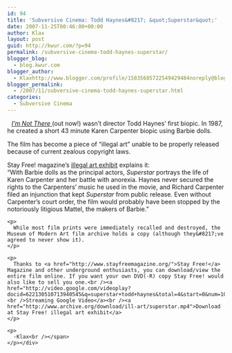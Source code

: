 ```yaml
---
id: 94
title: 'Subversive Cinema: Todd Haynes&#8217; &quot;Superstar&quot;'
date: 2007-11-25T00:46:00+00:00
author: Klax
layout: post
guid: http://kwur.com/?p=94
permalink: /subversive-cinema-todd-haynes-superstar/
blogger_blog:
  - blog.kwur.com
blogger_author:
  - Klaxhttp://www.blogger.com/profile/15835685722549429484noreply@blogger.com
blogger_permalink:
  - /2007/11/subversive-cinema-todd-haynes-superstar.html
categories:
  - Subversive Cinema
---
```

<div class="pf-content">
  <p>
    <a onblur="try {parent.deselectBloggerImageGracefully();} catch(e) {}" href="http://www.kwur.com/blog/uploaded_images/119048896_9af632d66b_o-733470.jpg"><img style="margin: 0pt 10px 10px 0pt; float: left; cursor: pointer;" src="http://www.kwur.com/blog/uploaded_images/119048896_9af632d66b_o-733468.jpg" alt="" border="0" /></a><a href="http://en.wikipedia.org/wiki/I%27m_Not_There"><span style="font-style: italic;">I&#8217;m Not There</span> </a>(out now!) wasn&#8217;t director Todd Haynes&#8217; first biopic. In 1987, he created a short 43 minute Karen Carpenter biopic using Barbie dolls.
  </p>
  
  <p>
    The film has become a piece of &#8220;illegal art&#8221; unable to be properly released because of current zealous copyright laws.
  </p>
  
  <p>
    Stay Free! magazine&#8217;s <a href="http://www.illegal-art.org/">illegal art exhibit</a> explains it:<br />&#8220;<span class="main">With Barbie dolls as the principal actors, <i>Superstar</i> portrays the life of Karen Carpenter and her battle with anorexia. Haynes never secured the rights to the Carpenters&#8217; music he used in the movie, and Richard Carpenter filed an injunction that kept <i>Superstar</i> from public release. Even without Carpenter&#8217;s court order, the film would probably have been stopped by the notoriously litigious Mattel, the makers of Barbie.&#8221;</p> 
    
    <p>
      While most film prints were immediately recalled and destroyed, the Museum of Modern Art film archive holds a copy (although they&#8217;ve agreed to never show it).
    </p>
    
    <p>
      Thanks to <a href="http://www.stayfreemagazine.org/">Stay Free!</a> Magazine and other underground enthusiasts, you can download/view the entire film online. If you want your own DVD(-R) copy Stay Free! would also like to sell you one.<br /><a href="http://video.google.com/videoplay?docid=622130510713940545&q=superstar+todd+haynes&total=4&start=0&num=10&so=0&type=search&plindex=0"><br />Streaming Google Video</a><br /><a href="http://www.archive.org/download/ill-art/superstar.mp4">Download at Stay Free! illegal art exhibit</a>
    </p>
    
    <p>
      -Klax<br /></span>
    </p></div>